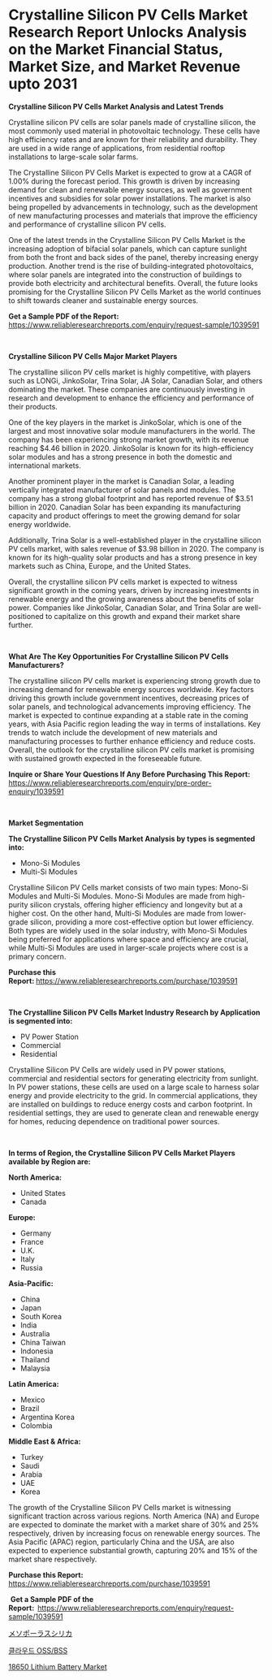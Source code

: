 <p><h1>Crystalline Silicon PV Cells Market Research Report Unlocks Analysis on the Market Financial Status, Market Size, and Market Revenue upto 2031</h1></p><p><strong>Crystalline Silicon PV Cells Market Analysis and Latest Trends</strong></p>
<p><p>Crystalline silicon PV cells are solar panels made of crystalline silicon, the most commonly used material in photovoltaic technology. These cells have high efficiency rates and are known for their reliability and durability. They are used in a wide range of applications, from residential rooftop installations to large-scale solar farms.</p><p>The Crystalline Silicon PV Cells Market is expected to grow at a CAGR of 1.00% during the forecast period. This growth is driven by increasing demand for clean and renewable energy sources, as well as government incentives and subsidies for solar power installations. The market is also being propelled by advancements in technology, such as the development of new manufacturing processes and materials that improve the efficiency and performance of crystalline silicon PV cells.</p><p>One of the latest trends in the Crystalline Silicon PV Cells Market is the increasing adoption of bifacial solar panels, which can capture sunlight from both the front and back sides of the panel, thereby increasing energy production. Another trend is the rise of building-integrated photovoltaics, where solar panels are integrated into the construction of buildings to provide both electricity and architectural benefits. Overall, the future looks promising for the Crystalline Silicon PV Cells Market as the world continues to shift towards cleaner and sustainable energy sources.</p></p>
<p><strong>Get a Sample PDF of the Report:&nbsp;</strong> <a href="https://www.reliableresearchreports.com/enquiry/request-sample/1039591">https://www.reliableresearchreports.com/enquiry/request-sample/1039591</a></p>
<p>&nbsp;</p>
<p><strong>Crystalline Silicon PV Cells Major Market Players</strong></p>
<p><p>The crystalline silicon PV cells market is highly competitive, with players such as LONGi, JinkoSolar, Trina Solar, JA Solar, Canadian Solar, and others dominating the market. These companies are continuously investing in research and development to enhance the efficiency and performance of their products.</p><p>One of the key players in the market is JinkoSolar, which is one of the largest and most innovative solar module manufacturers in the world. The company has been experiencing strong market growth, with its revenue reaching $4.46 billion in 2020. JinkoSolar is known for its high-efficiency solar modules and has a strong presence in both the domestic and international markets.</p><p>Another prominent player in the market is Canadian Solar, a leading vertically integrated manufacturer of solar panels and modules. The company has a strong global footprint and has reported revenue of $3.51 billion in 2020. Canadian Solar has been expanding its manufacturing capacity and product offerings to meet the growing demand for solar energy worldwide.</p><p>Additionally, Trina Solar is a well-established player in the crystalline silicon PV cells market, with sales revenue of $3.98 billion in 2020. The company is known for its high-quality solar products and has a strong presence in key markets such as China, Europe, and the United States.</p><p>Overall, the crystalline silicon PV cells market is expected to witness significant growth in the coming years, driven by increasing investments in renewable energy and the growing awareness about the benefits of solar power. Companies like JinkoSolar, Canadian Solar, and Trina Solar are well-positioned to capitalize on this growth and expand their market share further.</p></p>
<p>&nbsp;</p>
<p><strong>What Are The Key Opportunities For Crystalline Silicon PV Cells Manufacturers?</strong></p>
<p><p>The crystalline silicon PV cells market is experiencing strong growth due to increasing demand for renewable energy sources worldwide. Key factors driving this growth include government incentives, decreasing prices of solar panels, and technological advancements improving efficiency. The market is expected to continue expanding at a stable rate in the coming years, with Asia Pacific region leading the way in terms of installations. Key trends to watch include the development of new materials and manufacturing processes to further enhance efficiency and reduce costs. Overall, the outlook for the crystalline silicon PV cells market is promising with sustained growth expected in the foreseeable future.</p></p>
<p><strong>Inquire or Share Your Questions If Any Before Purchasing This Report:</strong> <a href="https://www.reliableresearchreports.com/enquiry/pre-order-enquiry/1039591">https://www.reliableresearchreports.com/enquiry/pre-order-enquiry/1039591</a></p>
<p>&nbsp;</p>
<p><strong>Market Segmentation</strong></p>
<p><strong>The Crystalline Silicon PV Cells Market Analysis by types is segmented into:</strong></p>
<p><ul><li>Mono-Si Modules</li><li>Multi-Si Modules</li></ul></p>
<p><p>Crystalline Silicon PV Cells market consists of two main types: Mono-Si Modules and Multi-Si Modules. Mono-Si Modules are made from high-purity silicon crystals, offering higher efficiency and longevity but at a higher cost. On the other hand, Multi-Si Modules are made from lower-grade silicon, providing a more cost-effective option but lower efficiency. Both types are widely used in the solar industry, with Mono-Si Modules being preferred for applications where space and efficiency are crucial, while Multi-Si Modules are used in larger-scale projects where cost is a primary concern.</p></p>
<p><strong>Purchase this Report:&nbsp;</strong><a href="https://www.reliableresearchreports.com/purchase/1039591">https://www.reliableresearchreports.com/purchase/1039591</a></p>
<p>&nbsp;</p>
<p><strong>The Crystalline Silicon PV Cells Market Industry Research by Application is segmented into:</strong></p>
<p><ul><li>PV Power Station</li><li>Commercial</li><li>Residential</li></ul></p>
<p><p>Crystalline Silicon PV Cells are widely used in PV power stations, commercial and residential sectors for generating electricity from sunlight. In PV power stations, these cells are used on a large scale to harness solar energy and provide electricity to the grid. In commercial applications, they are installed on buildings to reduce energy costs and carbon footprint. In residential settings, they are used to generate clean and renewable energy for homes, reducing dependence on traditional power sources.</p></p>
<p>&nbsp;</p>
<p><strong>In terms of Region, the Crystalline Silicon PV Cells Market Players available by Region are:</strong></p>
<p>
    <p> <strong> North America: </strong>
        <ul>
            <li>United States</li>
            <li>Canada</li>
        </ul>
        </p> 
    <p> <strong> Europe: </strong>
        <ul>
            <li>Germany</li>
            <li>France</li>
            <li>U.K.</li>
            <li>Italy</li>
            <li>Russia</li>
        </ul>
        </p> 
    <p> <strong> Asia-Pacific: </strong>
        <ul>
            <li>China</li>
            <li>Japan</li>
            <li>South Korea</li>
            <li>India</li>
            <li>Australia</li>
            <li>China Taiwan</li>
            <li>Indonesia</li>
            <li>Thailand</li>
            <li>Malaysia</li>
        </ul>
        </p> 
    <p> <strong> Latin America: </strong>
        <ul>
            <li>Mexico</li>
            <li>Brazil</li>
            <li>Argentina Korea</li>
            <li>Colombia</li>
        </ul>
        </p> 
    <p> <strong> Middle East & Africa: </strong>
        <ul>
            <li>Turkey</li>
            <li>Saudi</li>
            <li>Arabia</li>
            <li>UAE</li>
            <li>Korea</li>
        </ul>
    </p>
    </p>
<p><p>The growth of the Crystalline Silicon PV Cells market is witnessing significant traction across various regions. North America (NA) and Europe are expected to dominate the market with a market share of 30% and 25% respectively, driven by increasing focus on renewable energy sources. The Asia Pacific (APAC) region, particularly China and the USA, are also expected to experience substantial growth, capturing 20% and 15% of the market share respectively.</p></p>
<p><strong>Purchase this Report: </strong><a href="https://www.reliableresearchreports.com/purchase/1039591">https://www.reliableresearchreports.com/purchase/1039591</a></p>
<p>&nbsp;<strong>Get a Sample PDF of the Report:&nbsp;&nbsp;</strong><a href="https://www.reliableresearchreports.com/enquiry/request-sample/1039591">https://www.reliableresearchreports.com/enquiry/request-sample/1039591</a></p>
<p><strong></strong></p>
<p><p><a href="https://github.com/lababdou/Market-Research-Report-List-3/blob/main/284269715944.md">メソポーラスシリカ</a></p><p><a href="https://github.com/jntpkh496620/Market-Research-Report-List-1/blob/main/314598214697.md">클라우드 OSS/BSS</a></p><p><a href="https://github.com/NorbertYates/Market-Research-Report-List-4/blob/main/18650-lithium-battery-market.md">18650 Lithium Battery Market</a></p></p>